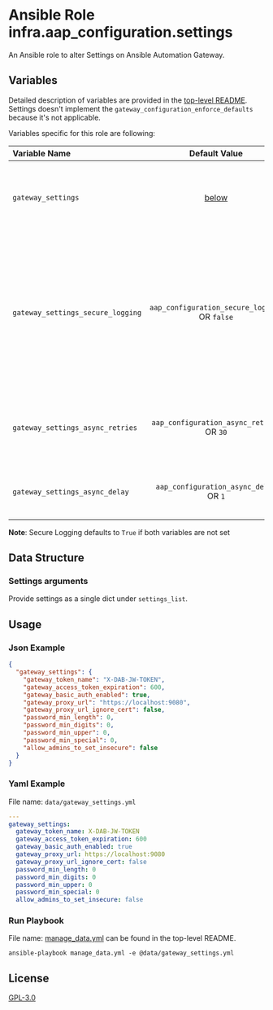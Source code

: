 # Ansible Role infra.aap_configuration.settings

An Ansible role to alter Settings on Ansible Automation Gateway.

## Variables

Detailed description of variables are provided in the [top-level README](../../README.md).
Settings doesn't implement the `gateway_configuration_enforce_defaults` because it's not applicable.

Variables specific for this role are following:

| Variable Name                                   |                   Default Value                    | Required | Description                                                                                                                                                     |                                                      |
|:------------------------------------------------|:--------------------------------------------------:|:--------:|:----------------------------------------------------------------------------------------------------------------------------------------------------------------|:----------------------------------------------------:|
| `gateway_settings`          |            [below](#settings-arguments)            |   yes    | Data structure describing your setting entries described below.                                                                                                 |                |
| `gateway_settings_secure_logging` | `aap_configuration_secure_logging` OR `false`  |    no    | Whether or not to include the sensitive settings role tasks in the log. Set this value to `True` if you will be providing your sensitive values from elsewhere. |      |
| `gateway_settings_async_retries`  |   `aap_configuration_async_retries` OR `30`    |    no    | This variable sets the number of retries to attempt for the role.                                                                                               |  |
| `gateway_settings_async_delay`    |     `aap_configuration_async_delay` OR `1`     |    no    | This sets the delay between retries for the role.                                                                                                               |  |

**Note**: Secure Logging defaults to `True` if both variables are not set

## Data Structure

### Settings arguments

Provide settings as a single dict under `settings_list`.

## Usage

### Json Example

```json
{
  "gateway_settings": {
    "gateway_token_name": "X-DAB-JW-TOKEN",
    "gateway_access_token_expiration": 600,
    "gateway_basic_auth_enabled": true,
    "gateway_proxy_url": "https://localhost:9080",
    "gateway_proxy_url_ignore_cert": false,
    "password_min_length": 0,
    "password_min_digits": 0,
    "password_min_upper": 0,
    "password_min_special": 0,
    "allow_admins_to_set_insecure": false
  }
}

```

### Yaml Example

File name: `data/gateway_settings.yml`

```yaml
---
gateway_settings:
  gateway_token_name: X-DAB-JW-TOKEN
  gateway_access_token_expiration: 600
  gateway_basic_auth_enabled: true
  gateway_proxy_url: https://localhost:9080
  gateway_proxy_url_ignore_cert: false
  password_min_length: 0
  password_min_digits: 0
  password_min_upper: 0
  password_min_special: 0
  allow_admins_to_set_insecure: false


```

### Run Playbook

File name: [manage_data.yml](../../README.md#example-ansible-playbook) can be found in the top-level README.

```shell
ansible-playbook manage_data.yml -e @data/gateway_settings.yml
```

## License

[GPL-3.0](https://github.com/redhat-cop/aap_configuration#licensing)
